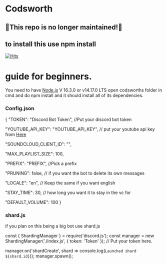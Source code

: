 # Codsworth

## 🛑This repo is no longer maintained!🛑

## to install this use npm install

[![Hits](https://hits.seeyoufarm.com/api/count/incr/badge.svg?url=https%3A%2F%2Fgithub.com%2FSophiaAtkinson%2FCodsworth&count_bg=%23A53DC8&title_bg=%23555555&icon=node-dot-js.svg&icon_color=%23E7E7E7&title=Page+Views&edge_flat=true)](https://hits.seeyoufarm.com)


# guide for beginners.

You need to have [Node.js](https://nodejs.org) V 16.3.0 or v14.17.0 LTS
open codsworths folder in cmd and do npm install and it should install all of its dependencies.

### Config.json

{
  "TOKEN": "Discord Bot Token", //Put your discord bot token
  
  "YOUTUBE_API_KEY": "YOUTUBE_API_KEY", // put your youtube api key from [Here](https://console.cloud.google.com/)
  
  "SOUNDCLOUD_CLIENT_ID": "",
  
  "MAX_PLAYLIST_SIZE": 100,
  
  "PREFIX": "PREFIX", //Pick a prefix
  
  "PRUNING": false, // if you want the bot to delete its own messages
  
  "LOCALE": "en", // Keep the same if you want english
  
  "STAY_TIME": 30, // how long you want it to stay in the vc for
  
  "DEFAULT_VOLUME": 100
}

### shard.js
if you plan on this being a big bot use shard.js

const { ShardingManager } = require('discord.js');
const manager = new ShardingManager('./index.js', { token: 'Token' }); // Put your token here.

manager.on('shardCreate', shard => console.log(`Launched shard ${shard.id}`));
manager.spawn();


